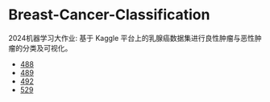 # Breast-Cancer-Classification
2024机器学习大作业: 基于 Kaggle 平台上的乳腺癌数据集进行良性肿瘤与恶性肿瘤的分类及可视化。

- [488](./Stacking%20Classfication/stacking%20classification.ipynb)
- [489](./stacking/stacknet.ipynb)
- [492](./svm-1/svm.ipynb)
- [529](./svm-2/svm.ipynb)
